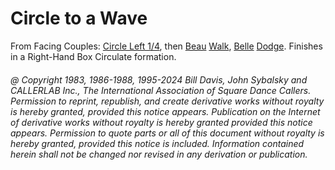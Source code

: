 
# Circle to a Wave

From Facing Couples: [Circle Left 1/4](../b1/circle.md),
then [Beau](../a1/belles_and_beaus.md)
[Walk](../ms/walk_and_dodge.md),
[Belle](../a1/belles_and_beaus.md)
[Dodge](../ms/walk_and_dodge.md).
Finishes in a Right-Hand Box Circulate formation.

###### @ Copyright 1983, 1986-1988, 1995-2024 Bill Davis, John Sybalsky and CALLERLAB Inc., The International Association of Square Dance Callers. Permission to reprint, republish, and create derivative works without royalty is hereby granted, provided this notice appears. Publication on the Internet of derivative works without royalty is hereby granted provided this notice appears. Permission to quote parts or all of this document without royalty is hereby granted, provided this notice is included. Information contained herein shall not be changed nor revised in any derivation or publication.
